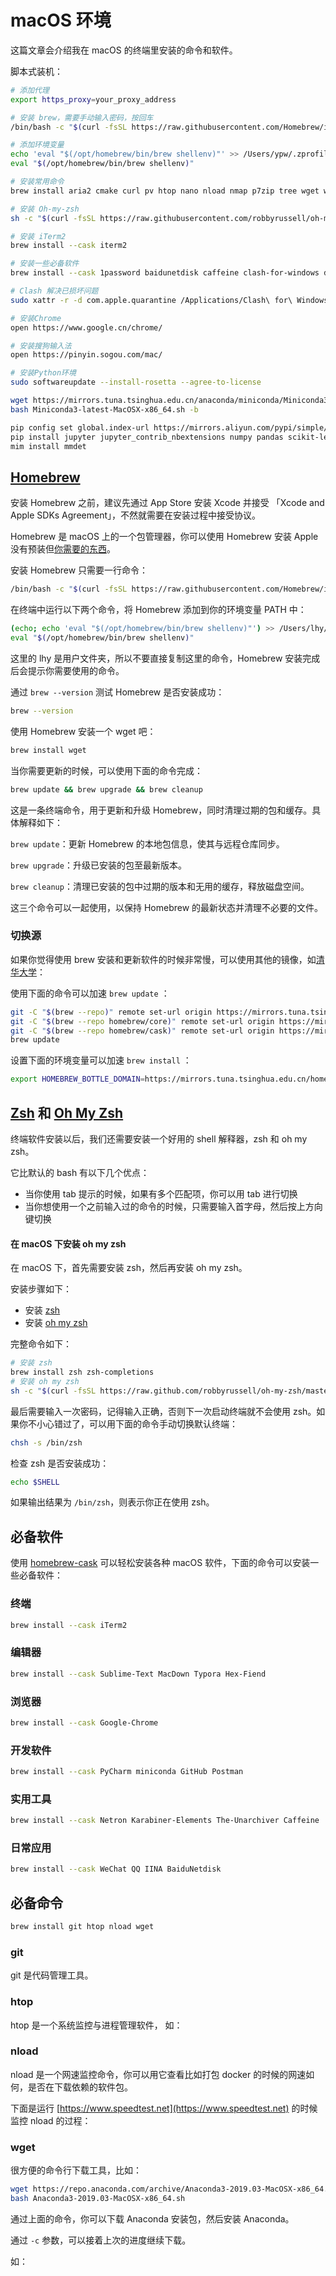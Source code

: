 # macOS 环境

这篇文章会介绍我在 macOS 的终端里安装的命令和软件。

脚本式装机：

```bash
# 添加代理
export https_proxy=your_proxy_address

# 安装 brew，需要手动输入密码，按回车
/bin/bash -c "$(curl -fsSL https://raw.githubusercontent.com/Homebrew/install/master/install.sh)"

# 添加环境变量
echo 'eval "$(/opt/homebrew/bin/brew shellenv)"' >> /Users/ypw/.zprofile
eval "$(/opt/homebrew/bin/brew shellenv)"

# 安装常用命令
brew install aria2 cmake curl pv htop nano nload nmap p7zip tree wget watch

# 安装 Oh-my-zsh
sh -c "$(curl -fsSL https://raw.githubusercontent.com/robbyrussell/oh-my-zsh/master/tools/install.sh)"

# 安装 iTerm2
brew install --cask iterm2

# 安装一些必备软件
brew install --cask 1password baidunetdisk caffeine clash-for-windows dingtalk github google-chrome iina hex-fiend istat-menus karabiner-elements netron postman pycharm qbittorrent qq sublime-text macdown tinypng4mac typora visual-studio-code wechat wechatwork xquartz

# Clash 解决已损坏问题
sudo xattr -r -d com.apple.quarantine /Applications/Clash\ for\ Windows.app

# 安装Chrome
open https://www.google.cn/chrome/

# 安装搜狗输入法
open https://pinyin.sogou.com/mac/

# 安装Python环境
sudo softwareupdate --install-rosetta --agree-to-license

wget https://mirrors.tuna.tsinghua.edu.cn/anaconda/miniconda/Miniconda3-latest-MacOSX-x86_64.sh
bash Miniconda3-latest-MacOSX-x86_64.sh -b

pip config set global.index-url https://mirrors.aliyun.com/pypi/simple/
pip install jupyter jupyter_contrib_nbextensions numpy pandas scikit-learn matplotlib opencv-python pillow tqdm tensorboardx torch torchvision xlrd openpyxl openmim
mim install mmdet
```

## [Homebrew](https://brew.sh/index_zh-cn)

安装 Homebrew 之前，建议先通过 App Store 安装 Xcode 并接受 「Xcode and Apple SDKs Agreement」，不然就需要在安装过程中接受协议。

Homebrew 是 macOS 上的一个包管理器，你可以使用 Homebrew 安装 Apple 没有预装但[你需要的东西](https://formulae.brew.sh/formula/)。

安装 Homebrew 只需要一行命令：

```bash
/bin/bash -c "$(curl -fsSL https://raw.githubusercontent.com/Homebrew/install/master/install.sh)"
```

在终端中运行以下两个命令，将 Homebrew 添加到你的环境变量 PATH 中：

```bash
(echo; echo 'eval "$(/opt/homebrew/bin/brew shellenv)"') >> /Users/lhy/.zprofile
eval "$(/opt/homebrew/bin/brew shellenv)"
```
这里的 lhy 是用户文件夹，所以不要直接复制这里的命令，Homebrew 安装完成后会提示你需要使用的命令。

通过 `brew --version` 测试 Homebrew 是否安装成功：

```bash
brew --version
```

使用 Homebrew 安装一个 wget 吧：

```bash
brew install wget
```

当你需要更新的时候，可以使用下面的命令完成：

```bash
brew update && brew upgrade && brew cleanup
```

这是一条终端命令，用于更新和升级 Homebrew，同时清理过期的包和缓存。具体解释如下：

`brew update`：更新 Homebrew 的本地包信息，使其与远程仓库同步。

`brew upgrade`：升级已安装的包至最新版本。

`brew cleanup`：清理已安装的包中过期的版本和无用的缓存，释放磁盘空间。

这三个命令可以一起使用，以保持 Homebrew 的最新状态并清理不必要的文件。

### 切换源

如果你觉得使用 brew 安装和更新软件的时候非常慢，可以使用其他的镜像，如[清华大学](https://mirrors.tuna.tsinghua.edu.cn/help/homebrew/)：

使用下面的命令可以加速 `brew update` ：

```bash
git -C "$(brew --repo)" remote set-url origin https://mirrors.tuna.tsinghua.edu.cn/git/homebrew/brew.git
git -C "$(brew --repo homebrew/core)" remote set-url origin https://mirrors.tuna.tsinghua.edu.cn/git/homebrew/homebrew-core.git
git -C "$(brew --repo homebrew/cask)" remote set-url origin https://mirrors.tuna.tsinghua.edu.cn/git/homebrew/homebrew-cask.git
brew update
```

设置下面的环境变量可以加速 `brew install` ：

```bash
export HOMEBREW_BOTTLE_DOMAIN=https://mirrors.tuna.tsinghua.edu.cn/homebrew-bottles
```

## [Zsh](https://github.com/robbyrussell/oh-my-zsh/wiki/Installing-ZSH) 和 [Oh My Zsh](https://ohmyz.sh/)

终端软件安装以后，我们还需要安装一个好用的 shell 解释器，zsh 和 oh my zsh。

它比默认的 bash 有以下几个优点：

* 当你使用 tab 提示的时候，如果有多个匹配项，你可以用 tab 进行切换
* 当你想使用一个之前输入过的命令的时候，只需要输入首字母，然后按上方向键切换

#### **在 macOS 下安装 oh my zsh**

在 macOS 下，首先需要安装 zsh，然后再安装 oh my zsh。

安装步骤如下：

* 安装 [zsh](https://github.com/robbyrussell/oh-my-zsh/wiki/Installing-ZSH)
* 安装 [oh my zsh](https://ohmyz.sh/)

完整命令如下：

```bash
# 安装 zsh
brew install zsh zsh-completions
# 安装 oh my zsh
sh -c "$(curl -fsSL https://raw.github.com/robbyrussell/oh-my-zsh/master/tools/install.sh)"
```

最后需要输入一次密码，记得输入正确，否则下一次启动终端就不会使用 zsh。如果你不小心错过了，可以用下面的命令手动切换默认终端：

```bash
chsh -s /bin/zsh
```

检查 zsh 是否安装成功：

```bash
echo $SHELL
```

如果输出结果为 `/bin/zsh`，则表示你正在使用 zsh。

## 必备软件

使用 [homebrew-cask](https://github.com/Homebrew/homebrew-cask) 可以轻松安装各种 macOS 软件，下面的命令可以安装一些必备软件：

### 终端

```bash
brew install --cask iTerm2
```

### 编辑器

```bash
brew install --cask Sublime-Text MacDown Typora Hex-Fiend 
```

### 浏览器

```bash
brew install --cask Google-Chrome
```

### 开发软件

```bash
brew install --cask PyCharm miniconda GitHub Postman
```

### 实用工具

```bash
brew install --cask Netron Karabiner-Elements The-Unarchiver Caffeine
```

### 日常应用

```bash
brew install --cask WeChat QQ IINA BaiduNetdisk
```

## 必备命令

```bash
brew install git htop nload wget
```

### git

git 是代码管理工具。

### htop

htop 是一个系统监控与进程管理软件， 如：

<script id="asciicast-eWBQp36f4KWmhMX1FAoQ8SQl4" src="https://asciinema.org/a/eWBQp36f4KWmhMX1FAoQ8SQl4.js" async></script>

### nload

nload 是一个网速监控命令，你可以用它查看比如打包 docker 的时候的网速如何，是否在下载依赖的软件包。

下面是运行 [https://www.speedtest.net](https://www.speedtest.net) 的时候监控 nload 的过程：

<script id="asciicast-o2IpTuWi93dRo2E1SHP2rILKZ" src="https://asciinema.org/a/o2IpTuWi93dRo2E1SHP2rILKZ.js" async></script>

### wget

很方便的命令行下载工具，比如：

```bash
wget https://repo.anaconda.com/archive/Anaconda3-2019.03-MacOSX-x86_64.sh
bash Anaconda3-2019.03-MacOSX-x86_64.sh
```

通过上面的命令，你可以下载 Anaconda 安装包，然后安装 Anaconda。

通过 `-c` 参数，可以接着上次的进度继续下载。

如：

<script id="asciicast-5iHU0tVcLZxUGUubbPG7U8AoY" src="https://asciinema.org/a/5iHU0tVcLZxUGUubbPG7U8AoY.js" async></script>


